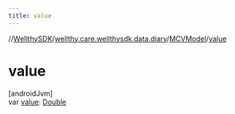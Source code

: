 ```yaml
---
title: value
---
```

//[WellthySDK](../../../index.html)/[wellthy.care.wellthysdk.data.diary](../index.html)/[MCVModel](index.html)/[value](value.html)



# value



[androidJvm]\
var [value](value.html): [Double](https://kotlinlang.org/api/latest/jvm/stdlib/kotlin/-double/index.html)




